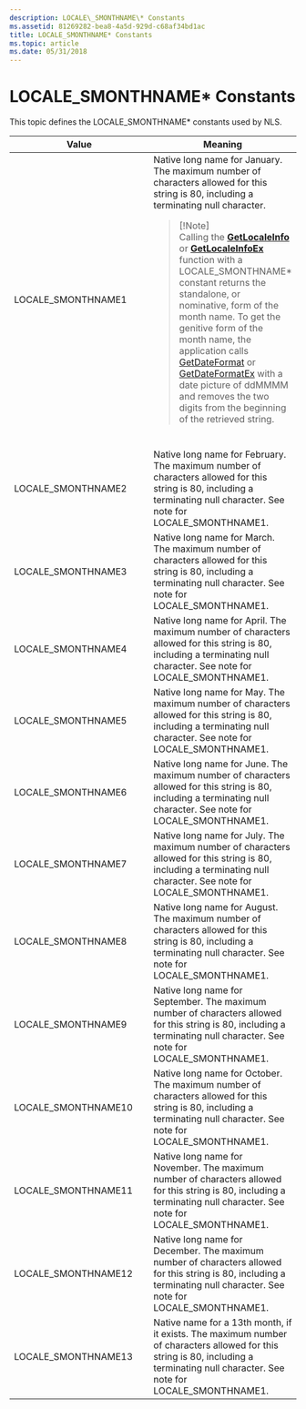 ```yaml
---
description: LOCALE\_SMONTHNAME\* Constants
ms.assetid: 81269282-bea8-4a5d-929d-c68af34bd1ac
title: LOCALE_SMONTHNAME* Constants
ms.topic: article
ms.date: 05/31/2018
---
```


# LOCALE\_SMONTHNAME\* Constants

This topic defines the LOCALE\_SMONTHNAME\* constants used by NLS.



<table>
<colgroup>
<col style="width: 50%" />
<col style="width: 50%" />
</colgroup>
<thead>
<tr class="header">
<th>Value</th>
<th>Meaning</th>
</tr>
</thead>
<tbody>
<tr class="odd">
<td>LOCALE_SMONTHNAME1</td>
<td>Native long name for January. The maximum number of characters allowed for this string is 80, including a terminating null character.
<blockquote>
[!Note]<br />
Calling the <a href="/windows/desktop/api/Winnls/nf-winnls-getlocaleinfoa"><strong>GetLocaleInfo</strong></a> or <a href="/windows/desktop/api/Winnls/nf-winnls-getlocaleinfoex"><strong>GetLocaleInfoEx</strong></a> function with a LOCALE_SMONTHNAME* constant returns the standalone, or nominative, form of the month name. To get the genitive form of the month name, the application calls <a href="/windows/desktop/api/datetimeapi/nf-datetimeapi-getdateformata">GetDateFormat</a> or <a href="/windows/desktop/api/datetimeapi/nf-datetimeapi-getdateformatex">GetDateFormatEx</a> with a date picture of ddMMMM and removes the two digits from the beginning of the retrieved string.
</blockquote>
<br/></td>
</tr>
<tr class="even">
<td>LOCALE_SMONTHNAME2</td>
<td>Native long name for February. The maximum number of characters allowed for this string is 80, including a terminating null character. See note for LOCALE_SMONTHNAME1.</td>
</tr>
<tr class="odd">
<td>LOCALE_SMONTHNAME3</td>
<td>Native long name for March. The maximum number of characters allowed for this string is 80, including a terminating null character. See note for LOCALE_SMONTHNAME1.</td>
</tr>
<tr class="even">
<td>LOCALE_SMONTHNAME4</td>
<td>Native long name for April. The maximum number of characters allowed for this string is 80, including a terminating null character. See note for LOCALE_SMONTHNAME1.</td>
</tr>
<tr class="odd">
<td>LOCALE_SMONTHNAME5</td>
<td>Native long name for May. The maximum number of characters allowed for this string is 80, including a terminating null character. See note for LOCALE_SMONTHNAME1.</td>
</tr>
<tr class="even">
<td>LOCALE_SMONTHNAME6</td>
<td>Native long name for June. The maximum number of characters allowed for this string is 80, including a terminating null character. See note for LOCALE_SMONTHNAME1.</td>
</tr>
<tr class="odd">
<td>LOCALE_SMONTHNAME7</td>
<td>Native long name for July. The maximum number of characters allowed for this string is 80, including a terminating null character. See note for LOCALE_SMONTHNAME1.</td>
</tr>
<tr class="even">
<td>LOCALE_SMONTHNAME8</td>
<td>Native long name for August. The maximum number of characters allowed for this string is 80, including a terminating null character. See note for LOCALE_SMONTHNAME1.</td>
</tr>
<tr class="odd">
<td>LOCALE_SMONTHNAME9</td>
<td>Native long name for September. The maximum number of characters allowed for this string is 80, including a terminating null character. See note for LOCALE_SMONTHNAME1.</td>
</tr>
<tr class="even">
<td>LOCALE_SMONTHNAME10</td>
<td>Native long name for October. The maximum number of characters allowed for this string is 80, including a terminating null character. See note for LOCALE_SMONTHNAME1.</td>
</tr>
<tr class="odd">
<td>LOCALE_SMONTHNAME11</td>
<td>Native long name for November. The maximum number of characters allowed for this string is 80, including a terminating null character. See note for LOCALE_SMONTHNAME1.</td>
</tr>
<tr class="even">
<td>LOCALE_SMONTHNAME12</td>
<td>Native long name for December. The maximum number of characters allowed for this string is 80, including a terminating null character. See note for LOCALE_SMONTHNAME1.</td>
</tr>
<tr class="odd">
<td>LOCALE_SMONTHNAME13</td>
<td>Native name for a 13th month, if it exists. The maximum number of characters allowed for this string is 80, including a terminating null character. See note for LOCALE_SMONTHNAME1.</td>
</tr>
</tbody>
</table>



 

 

 




